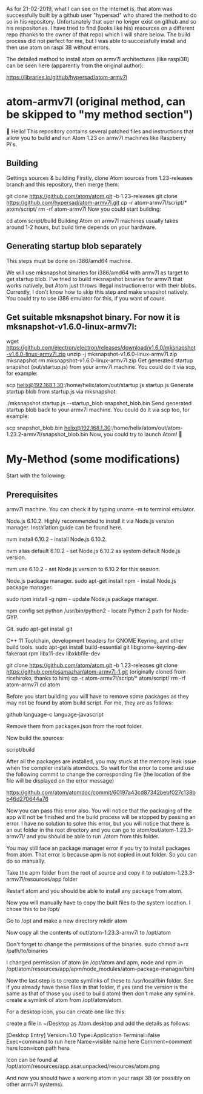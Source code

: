 As for 21-02-2019, what I can see on the internet is, that atom was successfully built by a github user "hypersad" who shared the method to do so in his repository. Unfortunately that user no longer exist on github and so his respositories. I have tried to find (looks like his) resources on a different repo (thanks to the owner of that repo) which I will share below. The build process did not perfect for me, but I was able to successfully install and then use atom on raspi 3B without errors.

The detailed method to install atom on armv7l architectures (like raspi3B) can be seen here (apparently from the original author):

https://libraries.io/github/hypersad/atom-armv7l

# atom-armv7l (original method, can be skipped to "my method section")
👋 Hello! This repository contains several patched files and instructions that allow you to build and run Atom 1.23 on armv7l machines like Raspberry Pi's.

## Building
Gettings sources & building
Firstly, clone Atom sources from 1.23-releases branch and this repository, then merge them:

git clone https://github.com/atom/atom.git -b 1.23-releases
git clone https://github.com/hypersad/atom-armv7l.git
cp -r atom-armv7l/script/* atom/script/
rm -rf atom-armv7l
Now you could start building:

cd atom
script/build
Building Atom on armv7l machines usually takes around 1-2 hours, but build time depends on your hardware.

## Generating startup blob separately
This steps must be done on i386/amd64 machine.

We will use mksnapshot binaries for i386/amd64 with armv7l as target to get startup blob. I've tried to build mksnapshot binaries for armv7l that works natively, but Atom just throws Illegal instruction error with their blobs. Currently, I don't know how to skip this step and make snapshot natively. You could try to use i386 emulator for this, if you want of coure.

## Get suitable mksnapshot binary. For now it is mksnapshot-v1.6.0-linux-armv7l:

wget https://github.com/electron/electron/releases/download/v1.6.0/mksnapshot-v1.6.0-linux-armv7l.zip
unzip -j mksnapshot-v1.6.0-linux-armv7l.zip mksnapshot
rm mksnapshot-v1.6.0-linux-armv7l.zip
Get generated startup snapshot (out/startup.js) from your armv7l machine. You could do it via scp, for example:

scp helix@192.168.1.30:/home/helix/atom/out/startup.js startup.js
Generate startup blob from startup.js via mksnapshot:

./mksnapshot startup.js --startup_blob snapshot_blob.bin
Send generated startup blob back to your armv7l machine. You could do it via scp too, for example:

scp snapshot_blob.bin helix@192.168.1.30:/home/helix/atom/out/atom-1.23.2-armv7l/snapshot_blob.bin
Now, you could try to launch Atom! 🎉

# My-Method (some modifications)

Start with the following:

## Prerequisites
armv7l machine. You can check it by typing uname -m to terminal emulator.

Node.js 6.10.2. Highly recommended to install it via Node.js version manager. Installation guide can be found here.

nvm install 6.10.2 - install Node.js 6.10.2.

nvm alias default 6.10.2 - set Node.js 6.10.2 as system default Node.js version.

nvm use 6.10.2 - set Node.js version to 6.10.2 for this session.

Node.js package manager.
sudo apt-get install npm - install Node.js package manager.

sudo npm install -g npm - update Node.js package manager.

npm config set python /usr/bin/python2 - locate Python 2 path for Node-GYP.

Git.
sudo apt-get install git

C++ 11 Toolchain, development headers for GNOME Keyring, and other build tools.
sudo apt-get install build-essential git libgnome-keyring-dev fakeroot rpm libx11-dev libxkbfile-dev

git clone https://github.com/atom/atom.git -b 1.23-releases
git clone https://github.com/osamazhar/atom-armv7l-1.git (originally cloned from ricehiroko, thanks to him)
cp -r atom-armv7l/script/* atom/script/
rm -rf atom-armv7l
cd atom

Before you start building you will have to remove some packages as they may not be found by atom build script. For me, they are as follows:

github
language-c
language-javascript

Remove them from packages.json from the root folder.

Now build the sources:

script/build

After all the packages are installed, you may stuck at the memory leak issue when the compiler installs atomdocs. So wait for the error to come and use the following commit to change the corresponding file (the location of the file will be displayed on the error message)

https://github.com/atom/atomdoc/commit/60197a43cd87342bebf027c138bb46d270644a76

Now you can pass this error also. You will notice that the packaging of the app will not be finished and the build process will be stopped by passing an error. I have no solution to solve this error, but you will notice that there is an out folder in the root directory and you can go to atom/out/atom-1.23.3-armv7l/ and you should be able to run ./atom from this folder.

You may still face an package manager error if you try to install packages from atom. That error is because apm is not copied in out folder. So you can do so manually.

Take the apm folder from the root of source and copy it to out/atom-1.23.3-armv7l/resources/app folder

Restart atom and you should be able to install any package from atom.

Now you will manually have to copy the built files to the system location. I chose this to be /opt/

Go to /opt and make a new directory mkdir atom

Now copy all the contents of out/atom-1.23.3-armv7l to /opt/atom

Don't forget to change the permissions of the binaries. sudo chmod a+rx /path/to/binaries

I changed permission of atom (in /opt/atom and apm, node and npm in /opt/atom/resources/app/apm/node_modules/atom-package-manager/bin)

Now the last step is to create symlinks of these to /usr/local/bin folder. See if you already have these files in that folder, if yes (and the version is the same as that of those you used to build atom) then don't make any symlink. create a symlink of atom from /opt/atom/atom.

For a desktop icon, you can create one like this:

create a file in ~/Desktop as Atom.desktop and add the details as follows:

[Desktop Entry]
Version=1.0
Type=Application
Terminal=false
Exec=command to run here
Name=visible name here
Comment=comment here
Icon=icon path here

Icon can be found at /opt/atom/resources/app.asar.unpacked/resources/atom.png

And now you should have a working atom in your raspi 3B (or possibly on other armv7l systems).

